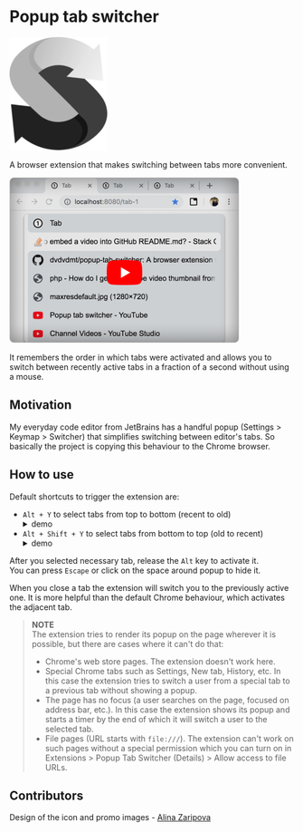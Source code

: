 # Popup tab switcher #

![Popup tab switcher logo](./readme-assets/tab-switcher-logo.png)

A browser extension that makes switching between tabs more convenient.

[![Popup tab switcher work demo](./readme-assets/youtube-preview.png)](https://youtu.be/JyX3lk-OrXw)

It remembers the order in which tabs were activated and allows you to switch 
between recently active tabs in a fraction of a second without using a mouse.

## Motivation ##

My everyday code editor from JetBrains has 
a handful popup (Settings > Keymap > Switcher) that simplifies switching between
editor's tabs. So basically the project is copying this behaviour to the Chrome 
browser.

## How to use ##

Default shortcuts to trigger the extension are:
<ul>
  <li>
    <code>Alt + Y</code> to select tabs from top to bottom (recent to old)
    <details><summary>demo</summary>
      <img src="./readme-assets/switching-forward.gif" alt="Work demo. Switching forward" />
    </details> 
  </li>
  <li>
    <code>Alt + Shift + Y</code> to select tabs from bottom to top (old to recent)
    <details><summary>demo</summary>
      <img src="./readme-assets/switching-backward.gif" alt="Work demo. Switching backward" />
    </details> 
  </li>
</ul>

After you selected necessary tab, release the `Alt` key to activate it.  
You can press `Escape` or click on the space around popup to hide it. 

When you close a tab the extension will switch you to the previously active one. 
It is more helpful than the default Chrome behaviour, which activates the adjacent tab.

>**NOTE**  
>The extension tries to render its popup on the page wherever it is possible, but there are cases where it can't do that:
>* Chrome's web store pages. The extension doesn't work here.
>* Special Chrome tabs such as Settings, New tab, History, etc. In this case the extension tries to switch a user from a special tab to a previous tab without showing a popup.
>* The page has no focus (a user searches on the page, focused on address bar, etc.). In this case the extension shows its popup and starts a timer by the end of which it will switch a user to the selected tab.
>* File pages (URL starts with `file:///`). The extension can't work on such pages without a special permission which you can turn on in Extensions > Popup Tab Switcher (Details) > Allow access to file URLs.

## Contributors ##

Design of the icon and promo images - [Alina Zaripova](https://www.behance.net/alicilinia)

